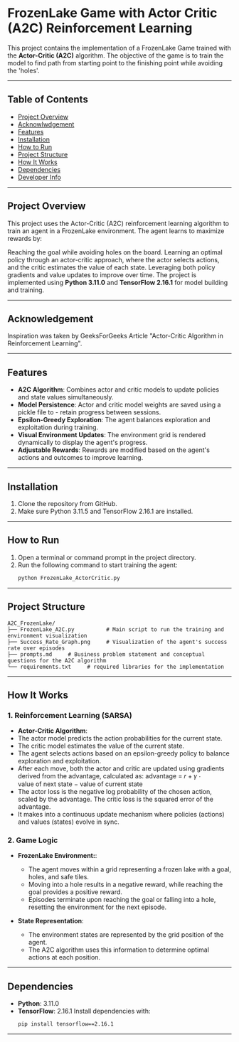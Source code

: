 # FrozenLake Game with Actor Critic (A2C) Reinforcement Learning

This project contains the implementation of a FrozenLake Game trained with the **Actor-Critic (A2C)** algorithm. The objective of the game is to train the model to find path from starting point to the finishing point while avoiding the 'holes'.

---

## Table of Contents
- [Project Overview](#project-overview)
- [Acknowlwdgement](#acknowledgement)
- [Features](#features)  
- [Installation](#installation)  
- [How to Run](#how-to-run)  
- [Project Structure](#project-structure)  
- [How It Works](#how-it-works)  
- [Dependencies](#dependencies)  
- [Developer Info](#developer-info)  

---

## Project Overview
This project uses the Actor-Critic (A2C) reinforcement learning algorithm to train an agent in a FrozenLake environment. The agent learns to maximize rewards by:

Reaching the goal while avoiding holes on the board.
Learning an optimal policy through an actor-critic approach, where the actor selects actions, and the critic estimates the value of each state.
Leveraging both policy gradients and value updates to improve over time.
The project is implemented using **Python 3.11.0** and **TensorFlow 2.16.1** for model building and training.

---

## Acknowledgement
Inspiration was taken by GeeksForGeeks Article "Actor-Critic Algorithm in Reinforcement Learning".

---

## Features
- **A2C Algorithm**: Combines actor and critic models to update policies and state values simultaneously.
- **Model Persistence**: Actor and critic model weights are saved using a pickle file to - retain progress between sessions.
- **Epsilon-Greedy Exploration**: The agent balances exploration and exploitation during training.
- **Visual Environment Updates**: The environment grid is rendered dynamically to display the agent's progress.
- **Adjustable Rewards**: Rewards are modified based on the agent's actions and outcomes to improve learning.

---

## Installation
1. Clone the repository from GitHub.
2. Make sure Python 3.11.5 and TensorFlow 2.16.1 are installed.

---

## How to Run
1. Open a terminal or command prompt in the project directory.
2. Run the following command to start training the agent:
   ```bash
   python FrozenLake_ActorCritic.py
   ```
   
---

## Project Structure
```
A2C_FrozenLake/
├── FrozenLake_A2C.py          # Main script to run the training and environment visualization
├── Success_Rate_Graph.png     # Visualization of the agent's success rate over episodes
├── prompts.md     # Business problem statement and conceptual questions for the A2C algorithm
└── requirements.txt     # required libraries for the implementation

```

---

## How It Works

### 1. **Reinforcement Learning (SARSA)**
- **Actor-Critic Algorithm**:  
- The actor model predicts the action probabilities for the current state.
- The critic model estimates the value of the current state.
- The agent selects actions based on an epsilon-greedy policy to balance exploration and exploitation.
- After each move, both the actor and critic are updated using gradients derived from the advantage, calculated as:
advantage = 𝑟 + 𝛾 ⋅ value of next state − value of current state
- The actor loss is the negative log probability of the chosen action, scaled by the advantage. The critic loss is the squared error of the advantage.
- It makes into a continuous update mechanism where policies (actions) and values (states) evolve in sync.

### 2. **Game Logic**
- **FrozenLake Environment:**:  
  - The agent moves within a grid representing a frozen lake with a goal, holes, and safe tiles.
  - Moving into a hole results in a negative reward, while reaching the goal provides a positive reward.
  - Episodes terminate upon reaching the goal or falling into a hole, resetting the environment for the next episode.

- **State Representation**:  
  - The environment states are represented by the grid position of the agent.
  - The A2C algorithm uses this information to determine optimal actions at each position.

---

## Dependencies
- **Python**: 3.11.0  
- **TensorFlow**: 2.16.1 
   Install dependencies with:
   ```bash
   pip install tensorflow==2.16.1
   ```

---
